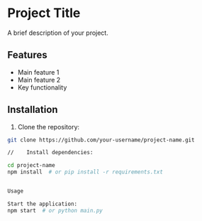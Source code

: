 # Project Title

A brief description of your project.

## Features
- Main feature 1
- Main feature 2
- Key functionality

## Installation

1. Clone the repository:
```bash
git clone https://github.com/your-username/project-name.git

//    Install dependencies:

cd project-name
npm install  # or pip install -r requirements.txt


Usage

Start the application:
npm start  # or python main.py


